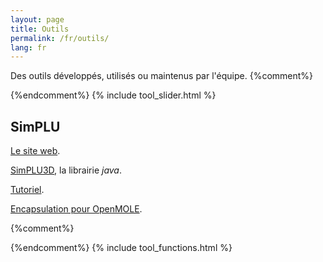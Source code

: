 ```yaml
---
layout: page
title: Outils
permalink: /fr/outils/
lang: fr
---
```

Des outils développés, utilisés ou maintenus par l'équipe.
{%comment%}
<section class = "tool-slider">
  <ul class = "tool-slider" id = "slider"></ul>
  <div class = "divider"></div>
</section>
{%endcomment%}
{% include tool_slider.html %}

<div markdown="1" style="display: block;" class="tool-element" id="simplu">

## SimPLU


[Le site web](https://SimPLU3D.github.io).

[SimPLU3D](https://github.com/IGNF/simplu3d), la librairie *java*.

[Tutoriel](https://github.com/SimPLU3D/simplu3D-tutorial).

[Encapsulation pour OpenMOLE](https://github.com/SimPLU3D/simplu3D-openmole).

</div>

<div markdown="1" style="display: none;" class="tool-element" id="artiscales">

## ArtiScales


[Le site web](https://artiscales.github.io/).

[Le code](https://github.com/ArtiScales/).

</div>

<div markdown="1" style="display: none;" class="tool-element" id="librjmcmc">

## Librjmcmc


[La bibliothèque libRjmcmc originale](https://github.com/IGNF/librjmcmc), en *C++*.

[librjmcmc4j](https://github.com/IGNF/librjmcmc4j), sa version *java*.

[librjmcmc4s](https://github.com/IGNF/librjmcmc4s), la petite dernière en *scala*.

</div>

<div markdown="1" style="display: none;" class="tool-element" id="geoxygene">

## GeOxygene


[GeOxygene website](https://ignf.github.io/geoxygene/).

[GeOxygene code](https://github.com/IGNF/geoxygene).

[GeOxygene 3D application](https://github.com/IGNF/geoxygene-sig3d-appli).

</div>

<div markdown="1" style="display: none;" class="tool-element" id="geohistoricaldata">

## GeoHistoricalData


### Network matching

[HMMSpatialNetworkMatcher](https://github.com/GeoHistoricalData/HMMSpatialNetworkMatcher).

[nm](https://github.com/GeoHistoricalData/nm).

### Historical Geocoder

[Historical Geocoder](https://github.com/GeoHistoricalData/geocoder-front).

### Arpenteur Topographe

[Le prototype en ligne](https://geohistoricaldata.herokuapp.com/).

[Le code](https://github.com/IGNF/building-inspector).

</div>

<div markdown="1" style="display: none;" class="tool-element" id="autres">

## Autres


### evidence4j

A **Dempster-Shafer** (D-S) engine based on **eVidenZ**, an efficient D-S engine developed in C++ by the *LRDE (Epita Research and Development laboratory)*.

[evidence4j](https://github.com/IGNF/evidence4j) is a *java* library (as its name suggests).

For more information on **eVidenZ**, the original C++ engine, refer to [the eVidenZ webpage](https://www.lrde.epita.fr/wiki/TheoEvidenz).

### NeatMap
[Code](https://github.com/IGNF/NeatMap).

</div>

{%comment%}

<script>
  function showTool(toolId) {
    var tools = document.getElementsByTagName("h2");
    for (i = 0; i < tools.length; i++) {
      var id = tools[i].id;
      if (toolId == id) {
        tools[i].parentElement.style.display = "block";
      } else {
        tools[i].parentElement.style.display = "none";
      }
    }
    var toolInSlider = document.getElementById("slider").children;
    for (i = 0; i < toolInSlider.length; i++) {
      var id = toolInSlider[i].getAttribute("toolID");
      if (toolId == id) {
        if (!toolInSlider[i].classList.contains("active")) {
          toolInSlider[i].className += " active";
        }
      } else {
        toolInSlider[i].className = toolInSlider[i].className.replace(" active", "");
      }
    }
  }
</script>
<script defer>
  var toolsdata = [
    {
      "id": "simplu",
      "logo": "url(https://simplu3d.github.io/logo/logo_small.png)"
    },{
      "id": "librjmcmc",
      "logo": "url(https://raw.githubusercontent.com/IGNF/librjmcmc/master/doc/images/librjmcmc.png)"
    },{
      "id": "geoxygene",
      "logo": "url(https://ignf.github.io/geoxygene/_static/img/geoxygene.png)"
    },{
      "id": "geohistoricaldata",
      "short_name": "GHD",
      "logo": "url(https://avatars0.githubusercontent.com/u/10074559?s=400&u=b6d7f841fe81dad40ccc84d312aed252f7e40b1a&v=4)"
    },{
      "id": "autres",
      "logo": ""
    },{
      "id": "artiscales",
      "logo": "url(https://artiscales.github.io/ArtiScalesExampleSimulationResults.png)"
    }
  ];
  var slider = document.getElementById("slider");
  var tools = document.getElementsByTagName("h2");
  for (i = 0; i < tools.length; i++) {
    var name = tools[i].innerText;
    const id = tools[i].id;
    var li = document.createElement('li');
    li.className = "tool";
    if (i == 0) {li.className += " active";}
    li.style.width = (100 / tools.length)+"%";
    li.setAttribute("toolID", id);
    li.addEventListener('click', event => {
      showTool(id);
    });
    const span = document.createElement('span');
    span.innerHTML = name;
    span.className = "tool-name";
    for (var j = 0 ; j < toolsdata.length ; j++) {
      if (toolsdata[j].id == id) {
        li.style.backgroundImage = toolsdata[j].logo;
        if (toolsdata[j].short_name) {
          span.innerHTML = toolsdata[j].short_name;
        }
      }
    }
    li.appendChild(span);
    slider.appendChild(li);
  }
</script>
{%endcomment%}
{% include tool_functions.html %}
